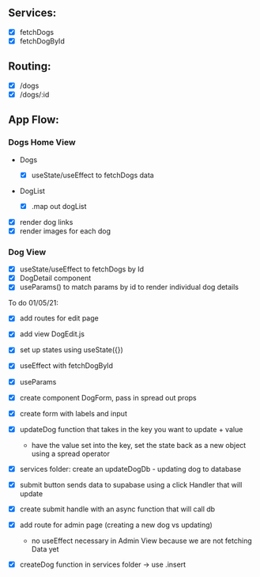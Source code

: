 ## Services:

- [x] fetchDogs
- [x] fetchDogById

## Routing:

- [x] /dogs
- [x] /dogs/:id

## App Flow:

### Dogs Home View

- Dogs

  - [x] useState/useEffect to fetchDogs data

- DogList
  - [x] .map out dogList
- [x] render dog links
- [x] render images for each dog

### Dog View

- [x] useState/useEffect to fetchDogs by Id
- [x] DogDetail component
- [x] useParams() to match params by id to render individual dog details

To do 01/05/21:

- [x] add routes for edit page
- [x] add view DogEdit.js
- [x] set up states using useState({})
- [x] useEffect with fetchDogById
- [x] useParams
- [x] create component DogForm, pass in spread out props
- [x] create form with labels and input
- [x] updateDog function that takes in the key you want to update + value
  - have the value set into the key, set the state back as a new object using a spread operator
- [x] services folder: create an updateDogDb - updating dog to database
- [x] submit button sends data to supabase using a click Handler that will update
- [x] create submit handle with an async function that will call db

- [x] add route for admin page (creating a new dog vs updating)
  - no useEffect necessary in Admin View because we are not fetching Data yet
- [x] createDog function in services folder -> use .insert
